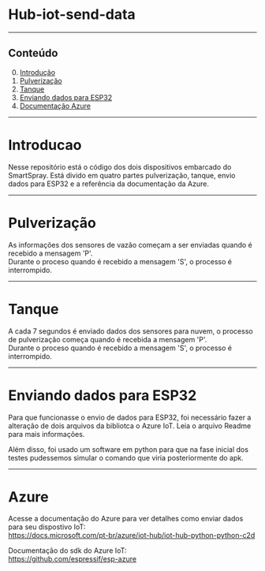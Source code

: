 # Hub-iot-send-data


*******
## Conteúdo
 0. [Introdução](#Introducao)
 1. [Pulverização](#Pulverização)
 2. [Tanque](#Tanque)
 3. [Enviando dados para ESP32](#Esp32)
 4. [Documentação Azure](#Azure)

*******

<div id='Introducao'/> 

# Introducao
  Nesse repositório está o código dos dois dispositivos embarcado do SmartSpray.
  Está divido em quatro partes pulverização, tanque, envio dados para ESP32 e a referência da documentação da Azure.

---
<div id='Pulverização'/> 

# Pulverização
  As informações dos sensores de vazão começam a ser enviadas quando é recebido a mensagem 'P'.<br/>
  Durante o proceso quando é recebido a mensagem 'S', o processo é interrompido. 

---
<div id='Tanque'/> 

# Tanque
  A cada 7 segundos é enviado dados dos sensores para nuvem, o processo de pulverização começa quando é recebida a mensagem 'P'.<br/>
  Durante o proceso quando é recebido a mensagem 'S', o processo é interrompido. 
  

---
<div id='Esp32'>
  
# Enviando dados para ESP32
  Para que funcionasse o envio de dados para ESP32, foi necessário fazer a alteração de dois arquivos da bibliotca o Azure IoT.
  Leia o arquivo Readme para mais informações.
  
  Além disso, foi usado um software em python para que na fase inicial dos testes pudessemos simular o comando que viria posteriormente do apk.
  
  
--- 
<div id='Azure'>
  
# Azure
  Acesse a documentação do Azure para ver detalhes como enviar dados para seu dispostivo IoT: <br/>
  https://docs.microsoft.com/pt-br/azure/iot-hub/iot-hub-python-python-c2d <br/>
  
  Documentação do sdk do Azure IoT:<br/>
  https://github.com/espressif/esp-azure <br/>
  
